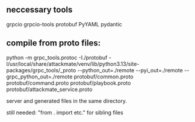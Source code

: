 ## neccessary tools

grpcio grpcio-tools protobuf PyYAML pydantic


## compile from proto files: 
python -m grpc_tools.protoc -I./protobuf -I/usr/local/share/attackmate/venv/lib/python3.13/site-packages/grpc_tools/_proto --python_out=./remote --pyi_out=./remote --grpc_python_out=./remote protobuf/common.proto protobuf/command.proto protobuf/playbook.proto protobuf/attackmate_service.proto

server and generated files in the same directory.

still needed: "from . import etc." for sibling files